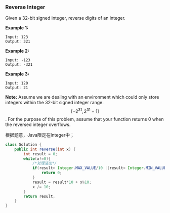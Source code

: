 ### Reverse Integer

Given a 32-bit signed integer, reverse digits of an integer.

**Example 1:**

```
Input: 123
Output: 321
```

**Example 2:**

```
Input: -123
Output: -321
```

**Example 3:**

```
Input: 120
Output: 21
```

**Note:**
Assume we are dealing with an environment which could only store integers within the 32-bit signed integer range: $$ [-2^{31},  2^{31} − 1]$$. For the purpose of this problem, assume that your function returns 0 when the reversed integer overflows.

根据题意，Java限定在Integer中；

```java
class Solution {
    public int reverse(int x) {
        int result = 0;
        while(x!=0){
            /*处理溢出*/
            if(result> Integer.MAX_VALUE/10 ||result< Integer.MIN_VALUE/10){
                return 0;
            }
            result = result*10 + x%10;
            x /= 10;
        }
        return result;
    }
}
```

